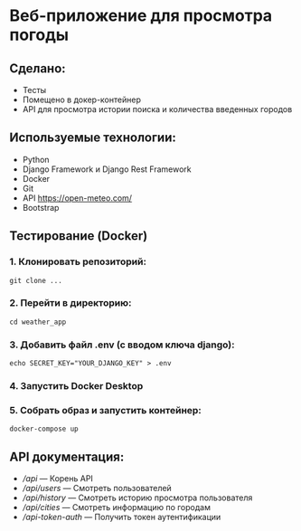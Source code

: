 # Веб-приложение для просмотра погоды
## Сделано:
* Тесты
* Помещено в докер-контейнер
* API для просмотра истории поиска и количества введенных городов

## Используемые технологии:
* Python
* Django Framework и Django Rest Framework
* Docker
* Git
* API https://open-meteo.com/ 
* Bootstrap

## Тестирование (Docker)
### 1. Клонировать репозиторий:
```git clone ...```
### 2. Перейти в директорию:
```cd weather_app```
### 3. Добавить файл .env (c вводом ключа django):
```echo SECRET_KEY="YOUR_DJANGO_KEY" > .env```
### 4. Запустить Docker Desktop
### 5. Собрать образ и запустить контейнер:
```docker-compose up```

## API документация:
* */api* — Корень API
* */api/users* — Смотреть пользователей
* */api/history* — Смотреть историю просмотра пользователя
* */api/cities* — Смотреть информацию по городам
* */api-token-auth* — Получить токен аутентификации